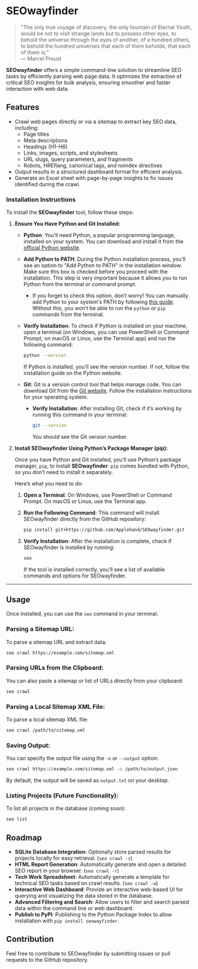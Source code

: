 # SEOwayfinder

> "The only true voyage of discovery, the only fountain of Eternal Youth, would be not to visit strange lands but to possess other eyes, to behold the universe through the eyes of another, of a hundred others, to behold the hundred universes that each of them beholds, that each of them is;"  
> — Marcel Proust

**SEOwayfinder** offers a simple command-line solution to streamline SEO tasks by efficiently parsing web page data. It optimizes the extraction of critical SEO insights for bulk analysis, ensuring smoother and faster interaction with web data.


## Features

- Crawl web pages directly or via a sitemap to extract key SEO data, including:
  - Page titles
  - Meta descriptions
  - Headings (H1-H6)
  - Links, images, scripts, and stylesheets
  - URL slugs, query parameters, and fragments
  - Robots, HREflang, canonical tags, and noindex directives
- Output results in a structured dashboard format for efficient analysis.
- Generate an Excel sheet with page-by-page insights to fix issues identified during the crawl.


### Installation Instructions

To install the **SEOwayfinder** tool, follow these steps:

1. **Ensure You Have Python and Git Installed:**

   - **Python**: You’ll need Python, a popular programming language, installed on your system. You can download and install it from the [official Python website](https://www.python.org/downloads/).

   - **Add Python to PATH**: During the Python installation process, you’ll see an option to "Add Python to PATH" in the installation window. Make sure this box is checked before you proceed with the installation. This step is very important because it allows you to run Python from the terminal or command prompt.

     - If you forget to check this option, don’t worry! You can manually add Python to your system's PATH by following [this guide](https://realpython.com/add-python-to-path/). Without this, you won’t be able to run the `python` or `pip` commands from the terminal.

   - **Verify Installation**: To check if Python is installed on your machine, open a terminal (on Windows, you can use PowerShell or Command Prompt; on macOS or Linux, use the Terminal app) and run the following command:

       ```bash
       python --version
       ```

       If Python is installed, you’ll see the version number. If not, follow the installation guide on the Python website.

   - **Git**: Git is a version control tool that helps manage code. You can download Git from the [Git website](https://git-scm.com/downloads). Follow the installation instructions for your operating system.

     - **Verify Installation**: After installing Git, check if it’s working by running this command in your terminal:

       ```bash
       git --version
       ```

       You should see the Git version number.

2. **Install SEOwayfinder Using Python’s Package Manager (pip):**

   Once you have Python and Git installed, you’ll use Python’s package manager, `pip`, to install **SEOwayfinder**. `pip` comes bundled with Python, so you don’t need to install it separately. 

   Here’s what you need to do:

   1. **Open a Terminal**: On Windows, use PowerShell or Command Prompt. On macOS or Linux, use the Terminal app.

   2. **Run the Following Command**: This command will install SEOwayfinder directly from the GitHub repository:

      ```bash
      pip install git+https://github.com/Applehand/SEOwayfinder.git
      ```

   3. **Verify Installation**: After the installation is complete, check if SEOwayfinder is installed by running:

      ```bash
      seo
      ```

      If the tool is installed correctly, you’ll see a list of available commands and options for SEOwayfinder.

---

## Usage

Once installed, you can use the `seo` command in your terminal.

### Parsing a Sitemap URL:

To parse a sitemap URL and extract data:

```bash
seo crawl https://example.com/sitemap.xml
```

### Parsing URLs from the Clipboard:

You can also paste a sitemap or list of URLs directly from your clipboard:

```bash
seo crawl
```

### Parsing a Local Sitemap XML File:

To parse a local sitemap XML file:

```bash
seo crawl /path/to/sitemap.xml
```

### Saving Output:

You can specify the output file using the `-o` or `--output` option:

```bash
seo crawl https://example.com/sitemap.xml -o /path/to/output.json
```

By default, the output will be saved as `output.txt` on your desktop.

### Listing Projects (Future Functionality):

To list all projects in the database (coming soon):

```bash
seo list
```

## Roadmap

- **SQLite Database Integration**: Optionally store parsed results for projects locally for easy retrieval. (`seo crawl -s`)
- **HTML Report Generation**: Automatically generate and open a detailed SEO report in your browser. (`seo crawl -r`)
- **Tech Work Spreadsheet**: Automatically generate a template for technical SEO tasks based on crawl results. (`seo crawl -w`)
- **Interactive Web Dashboard**: Provide an interactive web-based UI for querying and visualizing the data stored in the database.
- **Advanced Filtering and Search**: Allow users to filter and search parsed data within the command line or web dashboard.
- **Publish to PyPI**: Publishing to the Python Package Index to allow installation with `pip install seowayfinder`. 

## Contribution

Feel free to contribute to SEOwayfinder by submitting issues or pull requests to the GitHub repository.
